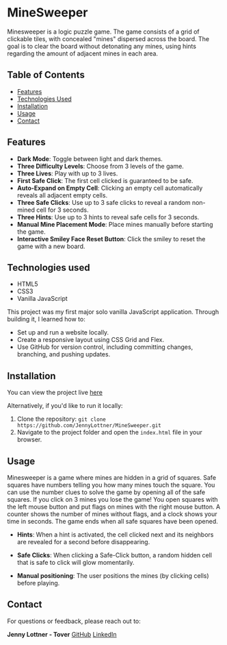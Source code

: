 # MineSweeper

Minesweeper is a logic puzzle game. The game consists of a grid of clickable tiles, with concealed "mines" dispersed across the board. The goal is to clear the board without detonating any mines, using hints regarding the amount of adjacent mines in each area.

## Table of Contents
- [Features](#features)
- [Technologies Used](#technologies-used)
- [Installation](#installation)
- [Usage](#usage)
- [Contact](#contact)

## Features
- **Dark Mode**: Toggle between light and dark themes.
- **Three Difficulty Levels**: Choose from 3 levels of the game.
- **Three Lives**: Play with up to 3 lives.
- **First Safe Click**: The first cell clicked is guaranteed to be safe.
- **Auto-Expand on Empty Cell**: Clicking an empty cell automatically reveals all adjacent empty cells.
- **Three Safe Clicks**: Use up to 3 safe clicks to reveal a random non-mined cell for 3 seconds.
- **Three Hints**: Use up to 3 hints to reveal safe cells for 3 seconds.
- **Manual Mine Placement Mode**: Place mines manually before starting the game.
- **Interactive Smiley Face Reset Button**: Click the smiley to reset the game with a new board.

## Technologies used
- HTML5
- CSS3
- Vanilla JavaScript

This project was my first major solo vanilla JavaScript application. Through building it, I learned how to:
- Set up and run a website locally.
- Create a responsive layout using CSS Grid and Flex.
- Use GitHub for version control, including committing changes, branching, and pushing updates.

## Installation
You can view the project live [here](https://jennylottner.github.io/MineSweeper/)

Alternatively, if you'd like to run it locally:
1. Clone the repository: `git clone https://github.com/JennyLottner/MineSweeper.git`
2. Navigate to the project folder and open the `index.html` file in your browser.

## Usage
Minesweeper is a game where mines are hidden in a grid of squares. Safe squares have numbers telling you how many mines touch the square. You can use the number clues to solve the game by opening all of the safe squares. If you click on 3 mines you lose the game!
You open squares with the left mouse button and put flags on mines with the right mouse button.
A counter shows the number of mines without flags, and a clock shows your time in seconds.
The game ends when all safe squares have been opened.

- **Hints**: When a hint is activated, the cell clicked next and its neighbors are revealed for a second before disappearing.

- **Safe Clicks**: When clicking a Safe-Click button, a random hidden cell that is safe to click will glow momentarily.

- **Manual positioning**: The user positions the mines (by clicking cells) before playing.

## Contact
For questions or feedback, please reach out to:

**Jenny Lottner - Tover**
[GitHub](https://github.com/JennyLottner)
[LinkedIn](www.linkedin.com/in/jenny-lottner-tover-7b1357261)
